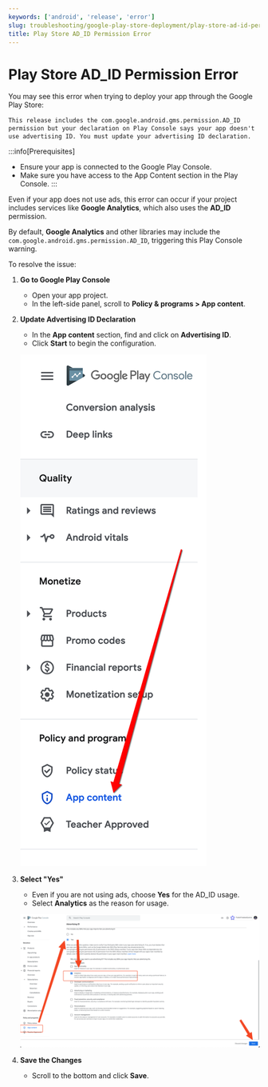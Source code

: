 ```yaml
---
keywords: ['android', 'release', 'error']
slug: troubleshooting/google-play-store-deployment/play-store-ad-id-permission-error
title: Play Store AD_ID Permission Error
---
```

# Play Store AD_ID Permission Error

You may see this error when trying to deploy your app through the Google Play Store:

   ```text
   This release includes the com.google.android.gms.permission.AD_ID permission but your declaration on Play Console says your app doesn't use advertising ID. You must update your advertising ID declaration.
   ```
:::info[Prerequisites]
- Ensure your app is connected to the Google Play Console.
- Make sure you have access to the App Content section in the Play Console.
:::

Even if your app does not use ads, this error can occur if your project includes services like **Google Analytics**, which also uses the **AD_ID** permission.

By default, **Google Analytics** and other libraries may include the `com.google.android.gms.permission.AD_ID`, triggering this Play Console warning.

To resolve the issue:

1. **Go to Google Play Console**
   - Open your app project.
   - In the left-side panel, scroll to **Policy & programs > App content**.

2. **Update Advertising ID Declaration**
   - In the **App content** section, find and click on **Advertising ID**.
   - Click **Start** to begin the configuration.

   ![](../assets/20250430121225466053.png)

3. **Select "Yes"**
   - Even if you are not using ads, choose **Yes** for the AD_ID usage.
   - Select **Analytics** as the reason for usage.

   ![](../assets/20250430121225764598.png)

4. **Save the Changes**
   - Scroll to the bottom and click **Save**.


